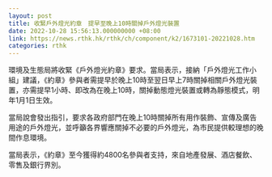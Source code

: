 ```yaml
---
layout: post
title: 收緊戶外燈光約章　提早至晚上10時關掉戶外燈光裝置
date: 2022-10-28 15:56:13.000000000 +08:00
link: https://news.rthk.hk/rthk/ch/component/k2/1673101-20221028.htm
categories: rthk
---
```


環境及生態局將收緊《戶外燈光約章》要求。當局表示，接納「戶外燈光工作小組」建議，《約章》參與者需提早於晚上10時至翌日早上7時關掉相關戶外燈光裝置，亦需提早1小時、即改為在晚上10時，關掉動態燈光裝置或轉為靜態模式，明年1月1日生效。

當局說會發出指引，要求各政府部門在晚上10時關掉所有用作裝飾、宣傳及廣告用途的戶外燈光，並呼籲各界響應關掉不必要的戶外燈光，為市民提供較理想的晚間作息環境。

當局表示，《約章》至今獲得約4800名參與者支持，來自地產發展、酒店餐飲、零售及銀行界別。
